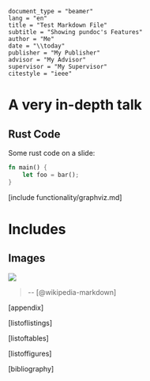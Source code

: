 ```pundoc
document_type = "beamer"
lang = "en"
title = "Test Markdown File"
subtitle = "Showing pundoc's Features"
author = "Me"
date = "\\today"
publisher = "My Publisher"
advisor = "My Advisor"
supervisor = "My Supervisor"
citestyle = "ieee"
```

# A very in-depth talk

## Rust Code

Some rust code on a slide:

```rust
fn main() {
    let foo = bar();
}
```

[include functionality/graphviz.md]

# Includes

## Images

![](https://upload.wikimedia.org/wikipedia/commons/thumb/4/48/Markdown-mark.svg/208px-Markdown-mark.svg.png)
> -- [@wikipedia-markdown]

[appendix]

[listoflistings]

[listoftables]

[listoffigures]

[bibliography]
